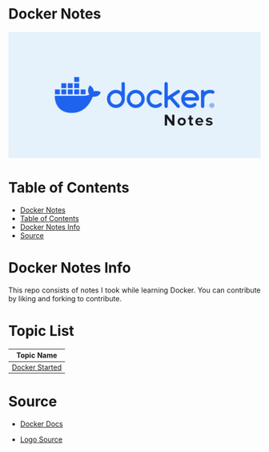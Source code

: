 # Docker Notes
![Docker Notes Image](img/docker-notes-img.png)

# Table of Contents
- [Docker Notes](#docker-notes)
- [Table of Contents](#table-of-contents)
- [Docker Notes Info](#docker-notes-info)
- [Source](#source)

# Docker Notes Info
<p align="justify">This repo consists of notes I took while learning Docker. You can contribute by liking and forking to contribute. </p>

# Topic List
Topic Name |
| ----|
| [Docker Started ](https://github.com/MelihKrts/Docker_Notes/tree/main/Docker_Started)

# Source
- [Docker Docs](https://docs.docker.com/get-started/)

- [Logo Source](https://www.docker.com/company/newsroom/media-resources/)